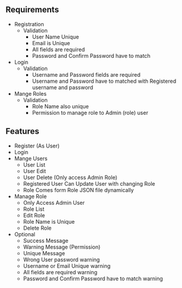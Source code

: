 ## Requirements

- Registration
    - Validation
        - User Name Unique
        - Email is Unique
        - All fields are required
        - Password and Confirm Password have to match
- Login
    - Validation
        - Username and Password fields are required
        - Username and Password have to matched with Registered username and password
- Mange Roles
    - Validation
        - Role Name also unique
        - Permission to manage role to Admin (role) user

## Features
- Register (As User)
- Login
- Mange Users
    - User List
    - User Edit
    - User Delete (Only access Admin Role)
    - Registered User Can Update User with changing Role
    - Role Comes form Role JSON file dynamically
- Manage Role
    - Only Access Admin User
    - Role List
    - Edit Role
    - Role Name is Unique
    - Delete Role
- Optional
    - Success Message
    - Warning Message (Permission)
    - Unique Message
    - Wrong User password warning
    - Username or Email Unique warning
    - All fields are required warning
    - Password and Confirm Password have to match warning
